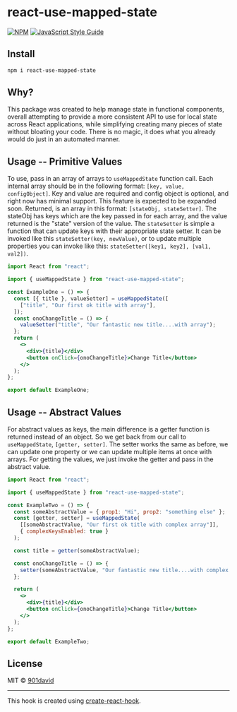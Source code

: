 # react-use-mapped-state

>

[![NPM](https://img.shields.io/npm/v/react-hooks-usemappedstate.svg)](https://www.npmjs.com/package/react-hooks-usemappedstate) [![JavaScript Style Guide](https://img.shields.io/badge/code_style-standard-brightgreen.svg)](https://standardjs.com)

## Install

```bash
npm i react-use-mapped-state
```

## Why?

This package was created to help manage state in functional components, overall attempting to provide a more consistent API to use for local state across React applications, while simplifying creating many pieces of state without bloating your code. There is no magic, it does what you already would do just in an automated manner.

## Usage -- Primitive Values

To use, pass in an array of arrays to `useMappedState` function call. Each internal array should be in the following format: `[key, value, configObject]`. Key and value are required and config object is optional, and right now has minimal support. This feature is expected to be expanded soon. Returned, is an array in this format: `[stateObj, stateSetter]`. The stateObj has keys which are the key passed in for each array, and the value returned is the "state" version of the value. The `stateSetter` is simple a function that can update keys with their appropriate state setter. It can be invoked like this `stateSetter(key, newValue)`, or to update multiple properties you can invoke like this: `stateSetter([key1, key2], [val1, val2])`.

```jsx
import React from "react";

import { useMappedState } from "react-use-mapped-state";

const ExampleOne = () => {
  const [{ title }, valueSetter] = useMappedState([
    ["title", "Our first ok title with array"],
  ]);
  const onoChangeTitle = () => {
    valueSetter("title", "Our fantastic new title....with array");
  };
  return (
    <>
      <div>{title}</div>
      <button onClick={onoChangeTitle}>Change Title</button>
    </>
  );
};

export default ExampleOne;
```

## Usage -- Abstract Values

For abstract values as keys, the main difference is a getter function is returned instead of an object. So we get back from our call to `useMappedState`, `[getter, setter]`. The setter works the same as before, we can update one property or we can update multiple items at once with arrays. For getting the values, we just invoke the getter and pass in the abstract value.

```jsx
import React from "react";

import { useMappedState } from "react-use-mapped-state";

const ExampleTwo = () => {
  const someAbstractValue = { prop1: "Hi", prop2: "something else" };
  const [getter, setter] = useMappedState(
    [[someAbstractValue, "Our first ok title with complex array"]],
    { complexKeysEnabled: true }
  );

  const title = getter(someAbstractValue);

  const onoChangeTitle = () => {
    setter(someAbstractValue, "Our fantastic new title....with complex array");
  };

  return (
    <>
      <div>{title}</div>
      <button onClick={onoChangeTitle}>Change Title</button>
    </>
  );
};

export default ExampleTwo;
```

## License

MIT © [901david](https://github.com/901david)

---

This hook is created using [create-react-hook](https://github.com/hermanya/create-react-hook).
